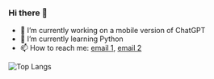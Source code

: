 ### Hi there 👋

<!--
**Sohmteee/Sohmteee** is a ✨ _special_ ✨ repository because its `README.md` (this file) appears on your GitHub profile.

Here are some ideas to get you started:

- 🔭 I’m currently working on ...
- 🌱 I’m currently learning ...
- 👯 I’m looking to collaborate on ...
- 🤔 I’m looking for help with ...
- 💬 Ask me about ...
- 📫 How to reach me: ...
- 😄 Pronouns: ...
- ⚡ Fun fact: ...
-->

- 🔭 I’m currently working on a mobile version of ChatGPT
- 🌱 I’m currently learning Python
- 📫 How to reach me: [email 1](ukaegbesomtochukwu@gmail.com), [email 2](sohmteecodes@gmail.com)

 ![Top Langs](https://github-readme-stats.vercel.app/api/top-langs/?username=sohmteee&layout=compact)
 
